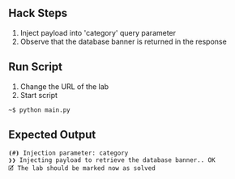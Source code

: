 ## Hack Steps

1. Inject payload into 'category' query parameter
2. Observe that the database banner is returned in the response

## Run Script

1. Change the URL of the lab
2. Start script

```
~$ python main.py
```

## Expected Output

```
⦗#⦘ Injection parameter: category
❯❯ Injecting payload to retrieve the database banner.. OK
🗹 The lab should be marked now as solved
```
